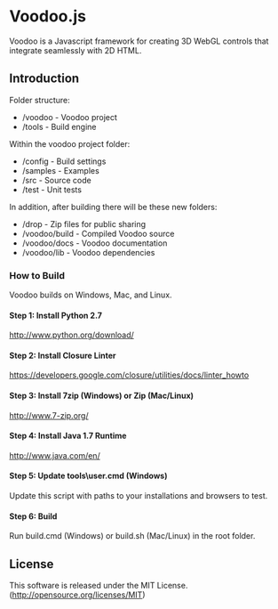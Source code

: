 Voodoo.js
======

Voodoo is a Javascript framework for creating 3D WebGL controls that integrate seamlessly with 2D HTML.

## Introduction

Folder structure:

  * /voodoo - Voodoo project
  * /tools - Build engine

Within the voodoo project folder:

  * /config - Build settings
  * /samples - Examples
  * /src - Source code
  * /test - Unit tests

In addition, after building there will be these new folders:

  * /drop - Zip files for public sharing
  * /voodoo/build - Compiled Voodoo source
  * /voodoo/docs - Voodoo documentation
  * /voodoo/lib - Voodoo dependencies

### How to Build

Voodoo builds on Windows, Mac, and Linux.

#### Step 1: Install Python 2.7

  http://www.python.org/download/
  
#### Step 2: Install Closure Linter

  https://developers.google.com/closure/utilities/docs/linter_howto

#### Step 3: Install 7zip (Windows) or Zip (Mac/Linux)

  http://www.7-zip.org/
  
#### Step 4: Install Java 1.7 Runtime

  http://www.java.com/en/

#### Step 5: Update tools\user.cmd (Windows)

  Update this script with paths to your installations and browsers to test.

#### Step 6: Build

  Run build.cmd (Windows) or build.sh (Mac/Linux) in the root folder.

## License
  
This software is released under the MIT License. (http://opensource.org/licenses/MIT)
